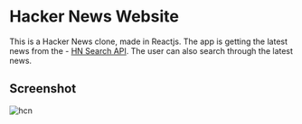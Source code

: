 # Hacker News Website

This is a Hacker News clone, made in Reactjs. The app is getting the latest news from 
the - [HN Search API](https://hn.algolia.com/api). The user can also search through the latest
news.

## Screenshot

![hcn](https://user-images.githubusercontent.com/44105016/185370148-1f4aff81-4f49-4b24-9053-c4e584143da8.png)
